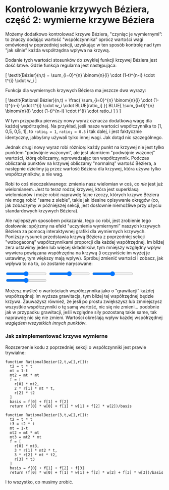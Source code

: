 # Kontrolowanie krzywych Béziera, część 2: wymierne krzywe Béziera

Możemy dodatkowo kontrolować krzywe Béziera, "czyniąc je wymiernymi”: to znaczy dodając wartość "współczynnika” oprócz wartości wagi omówionej w poprzedniej sekcji, uzyskując w ten sposób kontrolę nad tym "jak silnie” każda współrzędna wpływa na krzywą.

Dodanie tych wartości stosunków do zwykłej funkcji krzywej Béziera jest dość łatwe. Gdzie funkcja regularna jest następująca:


\[
  \textit{Bézier}(n,t) = \sum_{i=0}^{n} \binom{n}{i} \cdot (1-t)^{n-i} \cdot t^{i} \cdot w_i
\]

Funkcja dla wymiernych krzywych Béziera ma jeszcze dwa wyrazy:

\[
  \textit{Rational Bézier}(n,t) = \frac{ \sum_{i=0}^{n} \binom{n}{i} \cdot (1-t)^{n-i} \cdot t^{i} \cdot w_i \cdot BLUE[ratio_i] }{ BLUE[ \sum_{i=0}^{n} \binom{n}{i} \cdot (1-t)^{n-i} \cdot t^{i} \cdot ratio_i ] }
\]

W tym przypadku pierwszy nowy wyraz oznacza dodatkową wagę dla każdej współrzędnej. Na przykład, jeśli nasze wartości współczynnika to [1, 0,5, 0,5, 1], to <code>ratio<sub>0</sub> = 1</code>, <code>ratio<sub>1</sub> = 0.5</code> i tak dalej, i jest faktycznie identyczny, jakbyśmy używali tylko innej wagi. Jak dotąd nic szczególnego.

Jednak drugi nowy wyraz robi różnicę: każdy punkt na krzywej nie jest tylko punktem "podwójnie ważonym”, ale jest ułamkiem "podwójnie ważonej” wartości, którą obliczamy, wprowadzając ten współczynnik. Podczas obliczania punktów na krzywej obliczamy "normalną” wartość Béziera, a następnie dzielimy ją przez wartość Béziera dla krzywej, która używa tylko współczynników, a nie wag.

Robi to coś nieoczekiwanego: zmienia nasz wielomian w coś, co _nie_ jest już wielomianem. Jest to teraz rodzaj krzywej, która jest superklasą wielomianów i może robić naprawdę fajne rzeczy, których krzywe Béziera nie mogą robić "same z siebie", takie jak idealne opisywanie okręgów (co, jak zobaczymy w późniejszej sekcji, jest dosłownie niemożliwe przy użyciu standardowych krzywych Béziera).

Ale najlepszym sposobem pokazania, tego co robi, jest zrobienie tego dosłownie: spójrzmy na efekt "uczynienia wymiernymi” naszych krzywych Béziera za pomocą interaktywnej grafiki dla wymiernych krzywych. Poniższy rysunek przedstawia krzywą Béziera z poprzedniej sekcji "wzbogaconą” współczynnikami proporcji dla każdej współrzędnej. Im bliżej zera ustawimy jeden lub więcej składników, tym mniejszy względny wpływ wywiera powiązana współrzędna na krzywą (i oczywiście im wyżej je ustawimy, tym większy mają wpływ). Spróbuj zmienić wartości i zobacz, jak wpływa to na to, co zostanie narysowane:

<graphics-element title="Our rational cubic Bézier curve" src="./rational.js">
  <input type="range" min="0.01" max="2" value="1" step="0.01" class="ratio-1">
  <input type="range" min="0.01" max="2" value="1" step="0.01" class="ratio-2">
  <input type="range" min="0.01" max="2" value="1" step="0.01" class="ratio-3">
  <input type="range" min="0.01" max="2" value="1" step="0.01" class="ratio-4">
</graphics-element>

Możesz myśleć o wartościach współczynnika jako o "grawitacji” każdej współrzędnej: im wyższa grawitacja, tym bliżej tej współrzędnej będzie krzywa. Zauważysz również, że jeśli po prostu zwiększysz lub zmniejszysz wszystkie współczynniki o tę samą wartość, nic się nie zmieni... podobnie jak w przypadku grawitacji, jeśli względne siły pozostaną takie same, tak naprawdę nic się nie zmieni. Wartości określają wpływ każdej współrzędnej _względem wszystkich innych punktów_.

<div class="howtocode">

### Jak zaimplementować krzywe wymierne

Rozszerzenie kodu z poprzedniej sekcji o współczynniki jest prawie trywialne:

```
function RationalBezier(2,t,w[],r[]):
  t2 = t * t
  mt = 1-t
  mt2 = mt * mt
  f = [
    r[0] * mt2,
    2 * r[1] * mt * t,
    r[2] * t2
  ]
  basis = f[0] + f[1] + f[2]
  return (f[0] * w[0] + f[1] * w[1] + f[2] * w[2])/basis

function RationalBezier(3,t,w[],r[]):
  t2 = t * t
  t3 = t2 * t
  mt = 1-t
  mt2 = mt * mt
  mt3 = mt2 * mt
  f = [
    r[0] * mt3,
    3 * r[1] * mt2 * t,
    3 * r[2] * mt * t2,
    r[3] * t3
  ]
  basis = f[0] + f[1] + f[2] + f[3]
  return (f[0] * w[0] + f[1] * w[1] + f[2] * w[2] + f[3] * w[3])/basis
```

I to wszystko, co musimy zrobić.

</div>
